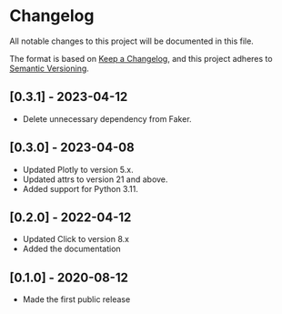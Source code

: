 # Changelog

All notable changes to this project will be documented in this file.

The format is based on [Keep a Changelog](https://keepachangelog.com/en/1.0.0/),
and this project adheres to [Semantic Versioning](https://semver.org/spec/v2.0.0.html).

## [0.3.1] - 2023-04-12

- Delete unnecessary dependency from Faker.

## [0.3.0] - 2023-04-08

- Updated Plotly to version 5.x.
- Updated attrs to version 21 and above.
- Added support for Python 3.11.

## [0.2.0] - 2022-04-12

- Updated Click to version 8.x
- Added the documentation


## [0.1.0] - 2020-08-12

- Made the first public release
